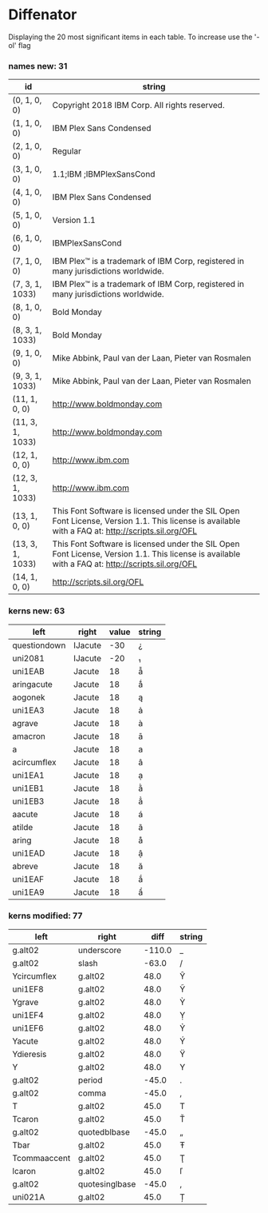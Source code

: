 # Diffenator

Displaying the 20 most significant items in each table. To increase use the '-ol' flag


### names new: 31

id | string
--- | --- | 
(0, 1, 0, 0) | Copyright 2018 IBM Corp. All rights reserved.
(1, 1, 0, 0) | IBM Plex Sans Condensed
(2, 1, 0, 0) | Regular
(3, 1, 0, 0) | 1.1;IBM ;IBMPlexSansCond
(4, 1, 0, 0) | IBM Plex Sans Condensed
(5, 1, 0, 0) | Version 1.1
(6, 1, 0, 0) | IBMPlexSansCond
(7, 1, 0, 0) | IBM Plex™ is a trademark of IBM Corp, registered in many jurisdictions worldwide.
(7, 3, 1, 1033) | IBM Plex™ is a trademark of IBM Corp, registered in many jurisdictions worldwide.
(8, 1, 0, 0) | Bold Monday
(8, 3, 1, 1033) | Bold Monday
(9, 1, 0, 0) | Mike Abbink, Paul van der Laan, Pieter van Rosmalen
(9, 3, 1, 1033) | Mike Abbink, Paul van der Laan, Pieter van Rosmalen
(11, 1, 0, 0) | http://www.boldmonday.com
(11, 3, 1, 1033) | http://www.boldmonday.com
(12, 1, 0, 0) | http://www.ibm.com
(12, 3, 1, 1033) | http://www.ibm.com
(13, 1, 0, 0) | This Font Software is licensed under the SIL Open Font License, Version 1.1. This license is available with a FAQ at: http://scripts.sil.org/OFL
(13, 3, 1, 1033) | This Font Software is licensed under the SIL Open Font License, Version 1.1. This license is available with a FAQ at: http://scripts.sil.org/OFL
(14, 1, 0, 0) | http://scripts.sil.org/OFL

### kerns new: 63

left | right | value | string
--- | --- | --- | --- | 
questiondown | IJacute | -30 | ¿
uni2081 | IJacute | -20 | ₁
uni1EAB | Jacute | 18 | ẫ
aringacute | Jacute | 18 | ǻ
aogonek | Jacute | 18 | ą
uni1EA3 | Jacute | 18 | ả
agrave | Jacute | 18 | à
amacron | Jacute | 18 | ā
a | Jacute | 18 | a
acircumflex | Jacute | 18 | â
uni1EA1 | Jacute | 18 | ạ
uni1EB1 | Jacute | 18 | ằ
uni1EB3 | Jacute | 18 | ẳ
aacute | Jacute | 18 | á
atilde | Jacute | 18 | ã
aring | Jacute | 18 | å
uni1EAD | Jacute | 18 | ậ
abreve | Jacute | 18 | ă
uni1EAF | Jacute | 18 | ắ
uni1EA9 | Jacute | 18 | ẩ

### kerns modified: 77

left | right | diff | string
--- | --- | --- | --- | 
g.alt02 | underscore | -110.0 | _
g.alt02 | slash | -63.0 | /
Ycircumflex | g.alt02 | 48.0 | Ŷ
uni1EF8 | g.alt02 | 48.0 | Ỹ
Ygrave | g.alt02 | 48.0 | Ỳ
uni1EF4 | g.alt02 | 48.0 | Ỵ
uni1EF6 | g.alt02 | 48.0 | Ỷ
Yacute | g.alt02 | 48.0 | Ý
Ydieresis | g.alt02 | 48.0 | Ÿ
Y | g.alt02 | 48.0 | Y
g.alt02 | period | -45.0 | .
g.alt02 | comma | -45.0 | ,
T | g.alt02 | 45.0 | T
Tcaron | g.alt02 | 45.0 | Ť
g.alt02 | quotedblbase | -45.0 | „
Tbar | g.alt02 | 45.0 | Ŧ
Tcommaaccent | g.alt02 | 45.0 | Ţ
lcaron | g.alt02 | 45.0 | ľ
g.alt02 | quotesinglbase | -45.0 | ‚
uni021A | g.alt02 | 45.0 | Ț